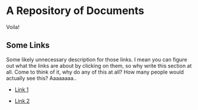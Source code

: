 # A Repository of Documents

Voila! 

## Some Links

Some likely unnecessary description for those links. I mean you can figure out what the links are about by clicking on them, so why write this section at all. Come to think of it, why do any of this at all? How many people would actually see this? Aaaaaaaa.. 

- [Link 1](NEO_Design_comp_2018/NEO创意设计大赛章程.md)
  
- [Link 2](Hackathon/README.md)
